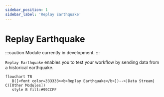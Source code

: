 ```yaml
---
sidebar_position: 1
sidebar_label: 'Replay Earthquake'
---
```


# Replay Earthquake
:::caution
Module currently in development.
:::

`Replay Earthquake` enables you to test your workflow by sending data from a historical earthquake.

```mermaid
flowchart TB
   B([<font color=333333><b>Replay Earthquake</b>])-->|Data Stream| C([Other Modules])
   style B fill:#99CCFF
```

